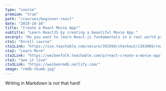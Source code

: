 ```yaml
---
type: "course"
premium: "true"
path: "/courses/beginner-react"
date: "2019-10-10"
title: "Create a React Movie App!"
subtitle: "Learn ReactJS by creating a beautiful Movie App."
excerpt: "Do you want to learn React.js fundamentals in a real world project oriented course? The app has modern design and we'll use The Movie DB to get API data. Do you like quick learning and straight down to the point? Then this is the course for you!Guaranteed no \"foo\" and \"bar\" ... and no \"to-do-list\" app ;)"
cta1: "Enroll course"
cta1Link: "https://sso.teachable.com/secure/391569/checkout/1363009/react-create-a-movie-app"
cta2: "Learn More"
cta2Link: "https://weibenfalk.teachable.com/p/react-create-a-movie-app"
cta3: "See it live"
cta3Link: "https://weibenrmdb.netlify.com/"
image: "rmdb-thumb.jpg"
---
```

Writing in Markdown is _not_ that hard!

